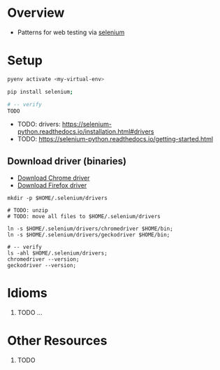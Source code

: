 # Overview
- Patterns for web testing via [selenium](https://selenium-python.readthedocs.io)


# Setup
```bash
pyenv activate <my-virtual-env>

pip install selenium;

# -- verify
TODO
```

- TODO: drivers: https://selenium-python.readthedocs.io/installation.html#drivers
- TODO: https://selenium-python.readthedocs.io/getting-started.html

## Download driver (binaries)
- [Download Chrome driver](https://sites.google.com/chromium.org/driver/?pli=1)
- [Download Firefox driver](https://github.com/mozilla/geckodriver/releases)
```
mkdir -p $HOME/.selenium/drivers

# TODO: unzip
# TODO: move all files to $HOME/.selenium/drivers

ln -s $HOME/.selenium/drivers/chromedriver $HOME/bin;
ln -s $HOME/.selenium/drivers/geckodriver $HOME/bin;

# -- verify
ls -ahl $HOME/.selenium/drivers;
chromedriver --version;
geckodriver --version;
```


# Idioms
1. TODO ...


# Other Resources
1. TODO
